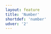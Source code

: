 ```yaml
---
layout: feature
title: 'Number'
shortdef: 'number'
udver: '2'
---
```

<!-- Interlanguage links updated Út zář 29 20:43:02 CEST 2020 -->
